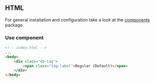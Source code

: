 ## HTML

For general installation and configuration take a look at the [components](https://www.npmjs.com/package/@db-ui/components) package.

### Use component

```html index.html
<!-- index.html -->
...
<body>
	<div class="db-tag">
		<span class="tag-label">Regular (Default)</span>
	</div>
</body>
```
